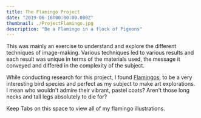 ```yaml
---
title: The Flamingo Project
date: "2019-06-16T00:00:00.000Z"
thumbnail: ./ProjectFlamingo.jpg
description: "Be a Flamingo in a flock of Pigeons"
---
```




This was mainly an exercise to understand and explore the different techniques of image-making. Various techniques led to various results and each result was unique in terms of the materials used, the message it conveyed and differed in the complexity of the subject.  
   
While conducting research for this project, I found [Flamingos](https://en.wikipedia.org/wiki/Flamingo), to be a very interesting bird species and perfect as my subject to make art explorations.  
I mean who wouldn't admire their vibrant, pastel coats? Aren't those long necks and tall legs absolutely to die for?

Keep Tabs on this space to view all of my flamingo illustrations.
